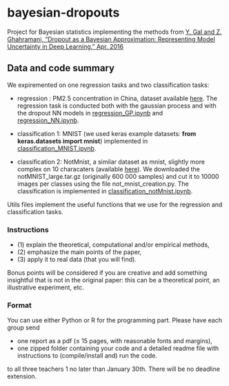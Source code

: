 # bayesian-dropouts

Project for Bayesian statistics implementing the methods from [Y. Gal and Z. Ghahramani, “Dropout as a Bayesian Approximation: Representing Model Uncertainty in Deep Learning,” Apr. 2016](https://arxiv.org/pdf/1506.02142.pdf)

## Data and code summary

We expiremented on one regression tasks and two classification tasks:
* regression : PM2.5 concentration in China, dataset available [here](https://archive.ics.uci.edu/ml/datasets/PM2.5+Data+of+Five+Chinese+Cities). The regression task is conducted both with the gaussian process and with the dropout NN models in [regression_GP.ipynb](https://github.com/strayMat/bayesian-dropouts/blob/master/regression_GP.ipynb) and [regression_NN.ipynb](https://github.com/strayMat/bayesian-dropouts/blob/master/regression_NN.ipynb).

* classification 1: MNIST (we used keras example datasets: **from keras.datasets import mnist**) implemented in [classification_MNIST.ipynb](https://github.com/strayMat/bayesian-dropouts/blob/master/clasification_MNIST.ipynb).

* classification 2: NotMnist, a similar dataset as mnist, slightly more complex on 10 characaters (available [here](http://yaroslavvb.com/upload/notMNIST/)). We downloaded the notMNIST_large.tar.gz (originally 600 000 samples) and cut it to 10000 images per classes using the file not_mnist_creation.py. The classification is implemented in [classification_notMnist.ipynb](https://github.com/strayMat/bayesian-dropouts/blob/master/classification_notMnist.ipynb).
 
Utils files implement the useful functions that we use for the regression and classification tasks.

### Instructions

* (1) explain the theoretical, computational and/or empirical methods, 
* (2) emphasize the main points of the paper, 
* (3) apply it to real data (that you will find). 

Bonus points will be considered if you are creative and add something insightful that is not in the original paper: this can be a theoretical point, an illustrative experiment, etc.

### Format

You can use either Python or R for the programming part. Please have each group send
* one report as a pdf (≤ 15 pages, with reasonable fonts and margins),
* one zipped folder containing your code and a detailed readme file with instructions to (compile/install and) run the code.

to all three teachers 1 no later than January 30th. There will be no deadline extension.

